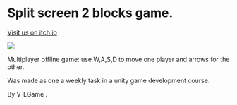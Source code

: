 # Split screen 2 blocks game.
[Visit us on itch.io](https://victoku1.itch.io/split-screen-2-blocks-game)

[![](http://img.youtube.com/vi/pzpHLNUNb84/0.jpg)](http://www.youtube.com/watch?v=pzpHLNUNb84 "Video Title")

Multiplayer offline game: use W,A,S,D to move one player and arrows for the other.

Was made as one a weekly task in a unity game development course.

By V-LGame .
